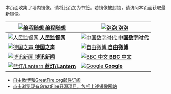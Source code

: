 本页面收集了墙内镜像。请将此页加为书签。若镜像被封锁，请访问本页面获取最新镜像。

[![编程随想](https://raw.githubusercontent.com/greatfire/z/master/programthink.png "编程随想的博客 - 免翻墙镜像") **编程随想**](https://d2o8j61n9jvv5u.cloudfront.net/ "编程随想的博客 - 免翻墙镜像") | [![泡泡](https://raw.githubusercontent.com/greatfire/z/master/paopao.png "泡泡 - 未经审查的互联网信息 - 免翻墙镜像") **泡泡**](https://d38yf3i0kj4hnb.cloudfront.net/ "泡泡 - 未经审查的互联网信息 - 免翻墙镜像")
------------- | -------------
[![人民监督网](https://raw.githubusercontent.com/greatfire/z/master/renminjianduwang.png "人民监督网 - 免翻墙镜像") **人民监督网**](https://d1mh7il84qxl6t.cloudfront.net/ "人民监督网 - 免翻墙镜像") | [![中国数字时代](https://raw.githubusercontent.com/greatfire/z/master/cdt.png "中国数字时代 - 免翻墙镜像") **中国数字时代**](https://cdt.global.ssl.fastly.net/ "中国数字时代 - 免翻墙镜像")
[![德国之声](https://raw.githubusercontent.com/greatfire/z/master/dw.png "德国之声 - 免翻墙镜像") **德国之声**](https://dw5.global.ssl.fastly.net/ "德国之声 - 免翻墙镜像") | [![自由微博](https://raw.githubusercontent.com/greatfire/z/master/freeweibo.png "自由微博 - 匿名和不受屏蔽的新浪微博搜索 - 免翻墙镜像") **自由微博**](https://d26lpscf8ih2bz.cloudfront.net/ "自由微博 - 匿名和不受屏蔽的新浪微博搜索 - 免翻墙镜像")
[![博讯新闻](https://raw.githubusercontent.com/greatfire/z/master/boxun.png "博讯新闻 - 免翻墙镜像") **博讯新闻**](https://d2ect51b8smh2u.cloudfront.net/ "博讯新闻 - 免翻墙镜像") | [![BBC 中文](https://raw.githubusercontent.com/greatfire/z/master/bbc.png "BBC 中文 - 免翻墙镜像") **BBC 中文**](https://deaobni15v34x.cloudfront.net/ "BBC 中文 - 免翻墙镜像")
[![蓝灯/Lantern](https://raw.githubusercontent.com/greatfire/z/master/lantern.png "以及自由微博和GreatFire.org官方中文论坛 - 免翻墙镜像") **蓝灯/Lantern**](https://lantern1.global.ssl.fastly.net/ "以及自由微博和GreatFire.org官方中文论坛 - 免翻墙镜像") | [![Google](https://raw.githubusercontent.com/greatfire/z/master/google.png "Google - 免翻墙镜像") **Google**](https://google.global.ssl.fastly.net/ "Google - 免翻墙镜像")


* [自由微博和GreatFire.org邮件订阅](https://b.us7.list-manage.com/subscribe?u=854fca58782082e0cbdf204a0&id=c78949b93c)
* [点击浏览现有GreatFire开源项目，包括上述镜像网站](https://github.com/greatfire/wiki/wiki)
